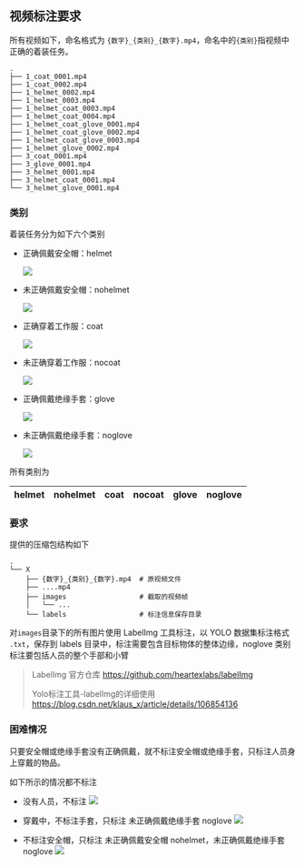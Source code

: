 ## 视频标注要求

所有视频如下，命名格式为 `{数字}_{类别}_{数字}.mp4`，命名中的`{类别}`指视频中正确的着装任务。

```
.
├── 1_coat_0001.mp4
├── 1_coat_0002.mp4
├── 1_helmet_0002.mp4
├── 1_helmet_0003.mp4
├── 1_helmet_coat_0003.mp4
├── 1_helmet_coat_0004.mp4
├── 1_helmet_coat_glove_0001.mp4
├── 1_helmet_coat_glove_0002.mp4
├── 1_helmet_coat_glove_0003.mp4
├── 1_helmet_glove_0002.mp4
├── 3_coat_0001.mp4
├── 3_glove_0001.mp4
├── 3_helmet_0001.mp4
├── 3_helmet_coat_0001.mp4
└── 3_helmet_glove_0001.mp4
```

### 类别

着装任务分为如下六个类别

- 正确佩戴安全帽：helmet

  ![](figure/helmet.jpg)

- 未正确佩戴安全帽：nohelmet

  ![](figure/nohelmet.jpg)

- 正确穿着工作服：coat

  ![](figure/coat.jpg)

- 未正确穿着工作服：nocoat

  ![](figure/nocoat.jpg)

- 正确佩戴绝缘手套：glove

  ![](figure/glove.jpg)

- 未正确佩戴绝缘手套：noglove

  ![](figure/noglove.jpg)
  

所有类别为

| helmet | nohelmet | coat | nocoat | glove | noglove |
| ------ | -------- | ---- | ------ | ----- | ------- |

### 要求

提供的压缩包结构如下

```shell
.
└── X
    ├── {数字}_{类别}_{数字}.mp4	# 原视频文件
    ├── ....mp4					
    ├── images					# 截取的视频帧
	│   └── ...
	└── labels					# 标注信息保存目录
```

对`images`目录下的所有图片使用 LabelImg 工具标注，以 YOLO 数据集标注格式 `.txt`，保存到 labels 目录中，标注需要包含目标物体的整体边缘，noglove 类别标注要包括人员的整个手部和小臂


> LabelImg 官方仓库 https://github.com/heartexlabs/labelImg
>
> Yolo标注工具-labelImg的详细使用 https://blog.csdn.net/klaus_x/article/details/106854136 

### 困难情况

只要安全帽或绝缘手套没有正确佩戴，就不标注安全帽或绝缘手套，只标注人员身上穿戴的物品。

如下所示的情况都不标注

- 没有人员，不标注
  ![](figure/1.jpg)


- 穿戴中，不标注手套，只标注 未正确佩戴绝缘手套 noglove
  ![](figure/2.jpg)


- 不标注安全帽，只标注 未正确佩戴安全帽 nohelmet，未正确佩戴绝缘手套 noglove
  ![](figure/3.jpg)
